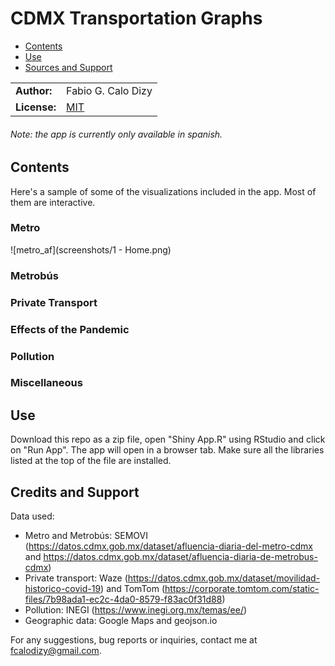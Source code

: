 # CDMX Transportation Graphs
- [Contents](#contents)
- [Use](#use)
- [Sources and Support](#sources-and-support)

|              |                                                    |
|--------------|----------------------------------------------------|
| **Author:**  | Fabio G. Calo Dizy                                 |
| **License:** | [MIT](https://choosealicense.com/licenses/mit/)    |

###### Note: the app is currently only available in spanish.

## Contents
Here's a sample of some of the visualizations included in the app. Most of them are interactive.

### Metro
![metro_af](screenshots/1 - Home.png)

### Metrobús


### Private Transport


### Effects of the Pandemic


### Pollution


### Miscellaneous



## Use
Download this repo as a zip file, open "Shiny App.R" using RStudio and click on "Run App". 
The app will open in a browser tab. Make sure all the libraries listed at the top of the file
are installed.

## Credits and Support
Data used:

- Metro and Metrobús: SEMOVI (https://datos.cdmx.gob.mx/dataset/afluencia-diaria-del-metro-cdmx and https://datos.cdmx.gob.mx/dataset/afluencia-diaria-de-metrobus-cdmx)
- Private transport:  Waze (https://datos.cdmx.gob.mx/dataset/movilidad-historico-covid-19) and TomTom (https://corporate.tomtom.com/static-files/7b98ada1-ec2c-4da0-8579-f83ac0f31d88)
- Pollution: INEGI (https://www.inegi.org.mx/temas/ee/)
- Geographic data: Google Maps and geojson.io

For any suggestions, bug reports or inquiries, contact me at fcalodizy@gmail.com.

